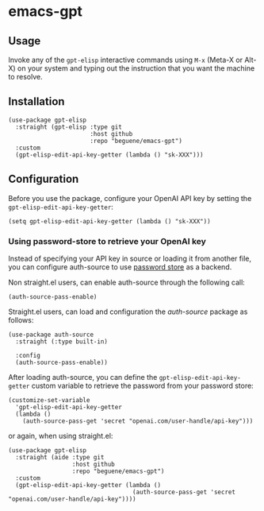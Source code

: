 # emacs-gpt

## Usage

Invoke any of the `gpt-elisp` interactive commands using `M-x` (Meta-X or Alt-X) on your system and typing out the instruction that you want the machine to resolve.

## Installation

```emacs-lisp
(use-package gpt-elisp
  :straight (gpt-elisp :type git
                       :host github
                       :repo "beguene/emacs-gpt")
  :custom
  (gpt-elisp-edit-api-key-getter (lambda () "sk-XXX")))
```

## Configuration

Before you use the package, configure your OpenAI API key by setting the `gpt-elisp-edit-api-key-getter`:

``` emacs-lisp
(setq gpt-elisp-edit-api-key-getter (lambda () "sk-XXX"))
```

### Using password-store to retrieve your OpenAI key

Instead of specifying your API key in source or loading it from another file, you can configure auth-source to use [password store](https://www.passwordstore.org/) as a backend.

Non straight.el users, can enable auth-source through the following call:

```emacs-lisp
(auth-source-pass-enable)
```

Straight.el users, can load and configuration the *auth-source* package as follows:

```emacs-lisp
(use-package auth-source
  :straight (:type built-in)

  :config
  (auth-source-pass-enable))
```


After loading auth-source, you can define the `gpt-elisp-edit-api-key-getter` custom variable to retrieve the password from your password store:

```emacs-lisp
(customize-set-variable
  'gpt-elisp-edit-api-key-getter
  (lambda ()
    (auth-source-pass-get 'secret "openai.com/user-handle/api-key")))
```

or again, when using straight.el:

```emacs-lisp
(use-package gpt-elisp
  :straight (aide :type git
                  :host github
                  :repo "beguene/emacs-gpt")
  :custom
  (gpt-elisp-edit-api-key-getter (lambda ()
                                   (auth-source-pass-get 'secret "openai.com/user-handle/api-key"))))
```

